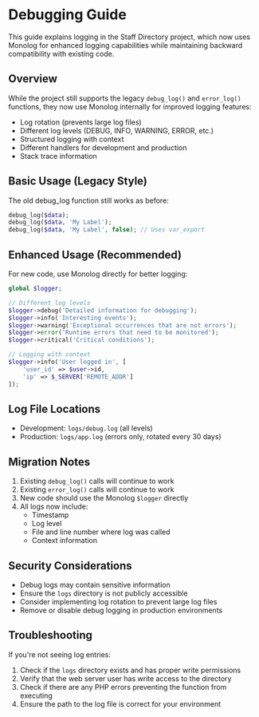 # Debugging Guide

This guide explains logging in the Staff Directory project, which now uses Monolog for enhanced logging capabilities while maintaining backward compatibility with existing code.

## Overview

While the project still supports the legacy `debug_log()` and `error_log()` functions, they now use Monolog internally for improved logging features:

- Log rotation (prevents large log files)
- Different log levels (DEBUG, INFO, WARNING, ERROR, etc.)
- Structured logging with context
- Different handlers for development and production
- Stack trace information

## Basic Usage (Legacy Style)

The old debug_log function still works as before:

```php
debug_log($data);
debug_log($data, 'My Label');
debug_log($data, 'My Label', false); // Uses var_export
```

## Enhanced Usage (Recommended)

For new code, use Monolog directly for better logging:

```php
global $logger;

// Different log levels
$logger->debug('Detailed information for debugging');
$logger->info('Interesting events');
$logger->warning('Exceptional occurrences that are not errors');
$logger->error('Runtime errors that need to be monitored');
$logger->critical('Critical conditions');

// Logging with context
$logger->info('User logged in', [
    'user_id' => $user->id,
    'ip' => $_SERVER['REMOTE_ADDR']
]);
```

## Log File Locations

- Development: `logs/debug.log` (all levels)
- Production: `logs/app.log` (errors only, rotated every 30 days)

## Migration Notes

1. Existing `debug_log()` calls will continue to work
2. Existing `error_log()` calls will continue to work
3. New code should use the Monolog `$logger` directly
4. All logs now include:
   - Timestamp
   - Log level
   - File and line number where log was called
   - Context information

## Security Considerations

- Debug logs may contain sensitive information
- Ensure the `logs` directory is not publicly accessible
- Consider implementing log rotation to prevent large log files
- Remove or disable debug logging in production environments

## Troubleshooting

If you're not seeing log entries:

1. Check if the `logs` directory exists and has proper write permissions
2. Verify that the web server user has write access to the directory
3. Check if there are any PHP errors preventing the function from executing
4. Ensure the path to the log file is correct for your environment
